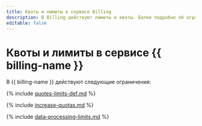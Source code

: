 ```yaml
---
title: Квоты и лимиты в сервисе Billing
description: В Billing действуют лимиты и квоты. Более подробно об ограничениях в сервисе вы узнаете из данной статьи.
editable: false
---
```


# Квоты и лимиты в сервисе {{ billing-name }}

В {{ billing-name }} действуют следующие ограничения:

{% include [quotes-limits-def.md](../../_includes/quotes-limits-def.md) %}

{% include [increase-quotas.md](../../_includes/increase-quotas-billing.md) %}

{% include [data-processing-limits.md](../../_includes/billing/billing-limits.md) %}
